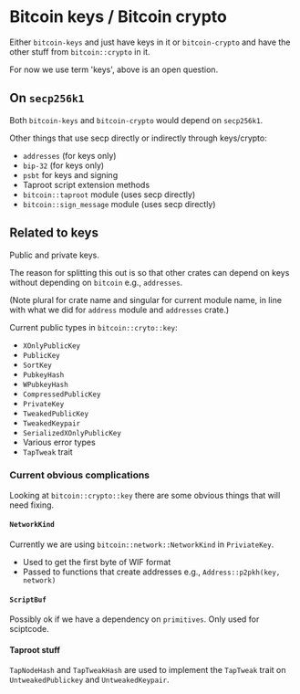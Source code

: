# Bitcoin keys / Bitcoin crypto

Either `bitcoin-keys` and just have keys in it or `bitcoin-crypto` and
have the other stuff from `bitcoin::crypto` in it.

For now we use term 'keys', above is an open question.

## On `secp256k1`

Both `bitcoin-keys` and `bitcoin-crypto` would depend on `secp256k1`.

Other things that use secp directly or indirectly through keys/crypto:

- `addresses` (for keys only)
- `bip-32` (for keys only)
- `psbt` for keys and signing
- Taproot script extension methods
- `bitcoin::taproot` module (uses secp directly)
- `bitcoin::sign_message` module (uses secp directly)

## Related to keys

Public and private keys. 

The reason for splitting this out is so that other crates can depend on keys without depending on
`bitcoin` e.g., `addresses`.

(Note plural for crate name and singular for current module name, in line with what we did for
`address` module and `addresses` crate.)

Current public types in `bitcoin::cryto::key`:

- `XOnlyPublicKey`
- `PublicKey`
- `SortKey`
- `PubkeyHash`
- `WPubkeyHash`
- `CompressedPublicKey`
- `PrivateKey`
- `TweakedPublicKey`
- `TweakedKeypair`
- `SerializedXOnlyPublicKey`
- Various error types
- `TapTweak` trait

### Current obvious complications

Looking at `bitcoin::crypto::key` there are some obvious things that will need fixing.

#### `NetworkKind`

Currently we are using `bitcoin::network::NetworkKind` in `PriviateKey`.

- Used to get the first byte of WIF format
- Passed to functions that create addresses e.g., `Address::p2pkh(key, network)`

#### `ScriptBuf`

Possibly ok if we have a dependency on `primitives`. Only used for sciptcode.

#### Taproot stuff

`TapNodeHash` and `TapTweakHash` are used to implement the `TapTweak` trait on `UntweakedPublickey`
and `UntweakedKeypair`.
